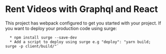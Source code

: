 # Rent Videos with Graphql and React

This project has webpack configured to get you started with your project.
If you want to deploy your production code using surge:

      * npm install surge --save-dev
      * Add a script to deploy using surge e.g "deploy": "yarn build; surge -p client/build/"`
